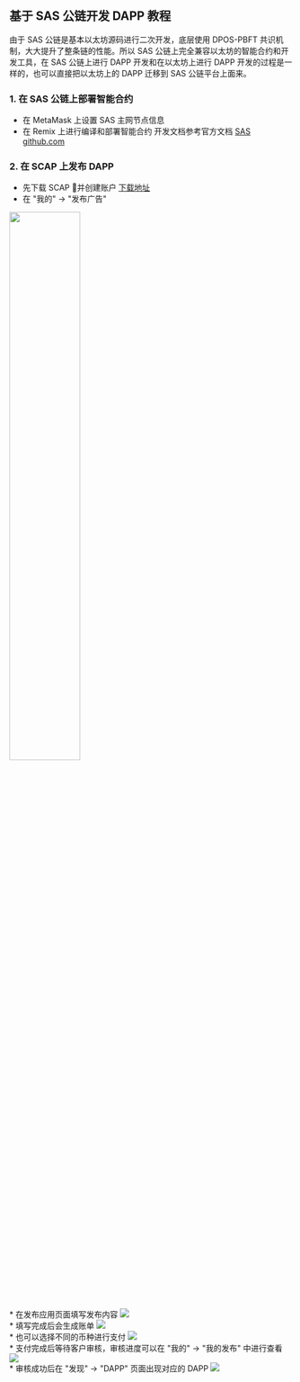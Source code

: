 ## 基于 SAS 公链开发 DAPP 教程
由于 SAS 公链是基本以太坊源码进行二次开发，底层使用 DPOS-PBFT 共识机制，大大提升了整条链的性能。所以 SAS 公链上完全兼容以太坊的智能合约和开发工具，在 SAS 公链上进行 DAPP 开发和在以太坊上进行 DAPP 开发的过程是一样的，也可以直接把以太坊上的 DAPP 迁移到 SAS 公链平台上面来。

### 1. 在 SAS 公链上部署智能合约
* 在 MetaMask 上设置 SAS 主网节点信息
* 在 Remix 上进行编译和部署智能合约
开发文档参考官方文档 [SAS github.com](https://github.com/sasassistant/sas)

### 2. 在 SCAP 上发布 DAPP
* 先下载 SCAP 并创建账户 [下载地址](https://www.facelesss.com/topic/194)
* 在 "我的" -> "发布广告"
<img src="imgs/001.jpg" style="width:50%">
<br/>
* 在发布应用页面填写发布内容
<img src="imgs/002.jpg">
<br/>
* 填写完成后会生成账单
<img src="imgs/003.jpg">
<br/>
* 也可以选择不同的币种进行支付
<img src="imgs/004.jpg">
<br/>
* 支付完成后等待客户审核，审核进度可以在 "我的" -> "我的发布" 中进行查看
<img src="imgs/005.jpg">
<br/>
* 审核成功后在 "发现" -> "DAPP" 页面出现对应的 DAPP
<img src="imgs/006.jpg">
<br/>
